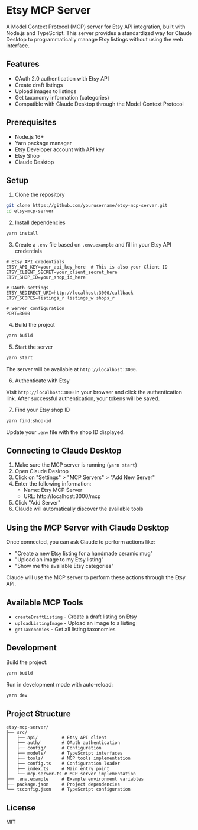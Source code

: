 # Etsy MCP Server

A Model Context Protocol (MCP) server for Etsy API integration, built with Node.js and TypeScript. This server provides a standardized way for Claude Desktop to programmatically manage Etsy listings without using the web interface.

## Features

- OAuth 2.0 authentication with Etsy API
- Create draft listings
- Upload images to listings
- Get taxonomy information (categories)
- Compatible with Claude Desktop through the Model Context Protocol

## Prerequisites

- Node.js 16+
- Yarn package manager
- Etsy Developer account with API key
- Etsy Shop
- Claude Desktop

## Setup

1. Clone the repository

```bash
git clone https://github.com/yourusername/etsy-mcp-server.git
cd etsy-mcp-server
```

2. Install dependencies

```bash
yarn install
```

3. Create a `.env` file based on `.env.example` and fill in your Etsy API credentials

```
# Etsy API credentials
ETSY_API_KEY=your_api_key_here  # This is also your Client ID
ETSY_CLIENT_SECRET=your_client_secret_here
ETSY_SHOP_ID=your_shop_id_here

# OAuth settings
ETSY_REDIRECT_URI=http://localhost:3000/callback
ETSY_SCOPES=listings_r listings_w shops_r

# Server configuration
PORT=3000
```

4. Build the project

```bash
yarn build
```

5. Start the server

```bash
yarn start
```

The server will be available at `http://localhost:3000`.

6. Authenticate with Etsy

Visit `http://localhost:3000` in your browser and click the authentication link. After successful authentication, your tokens will be saved.

7. Find your Etsy shop ID

```bash
yarn find:shop-id
```

Update your `.env` file with the shop ID displayed.

## Connecting to Claude Desktop

1. Make sure the MCP server is running (`yarn start`)
2. Open Claude Desktop
3. Click on "Settings" > "MCP Servers" > "Add New Server"
4. Enter the following information:
   - Name: Etsy MCP Server
   - URL: http://localhost:3000/mcp
5. Click "Add Server"
6. Claude will automatically discover the available tools

## Using the MCP Server with Claude Desktop

Once connected, you can ask Claude to perform actions like:

- "Create a new Etsy listing for a handmade ceramic mug"
- "Upload an image to my Etsy listing"
- "Show me the available Etsy categories"

Claude will use the MCP server to perform these actions through the Etsy API.

## Available MCP Tools

- `createDraftListing` - Create a draft listing on Etsy
- `uploadListingImage` - Upload an image to a listing
- `getTaxonomies` - Get all listing taxonomies

## Development

Build the project:

```bash
yarn build
```

Run in development mode with auto-reload:

```bash
yarn dev
```

## Project Structure

```
etsy-mcp-server/
├── src/
│   ├── api/         # Etsy API client
│   ├── auth/        # OAuth authentication
│   ├── config/      # Configuration
│   ├── models/      # TypeScript interfaces
│   ├── tools/       # MCP tools implementation
│   ├── config.ts    # Configuration loader
│   ├── index.ts     # Main entry point
│   └── mcp-server.ts # MCP server implementation
├── .env.example     # Example environment variables
├── package.json     # Project dependencies
└── tsconfig.json    # TypeScript configuration
```

## License

MIT
